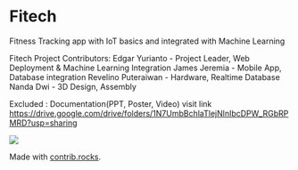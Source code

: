 # Fitech
Fitness Tracking app with IoT basics and integrated with Machine Learning

Fitech Project Contributors:
Edgar Yurianto      - Project Leader, Web Deployment & Machine Learning Integration
James Jeremia       - Mobile App, Database integration
Revelino Puteraiwan - Hardware, Realtime Database
Nanda Dwi           - 3D Design, Assembly

Excluded : Documentation(PPT, Poster, Video) visit link https://drive.google.com/drive/folders/1N7UmbBchlaTlejNlnIbcDPW_RGbRPMRD?usp=sharing

<a href="https://github.com/jamesjeremia29/Fitech/graphs/contributors">
  <img src="https://contrib.rocks/image?repo=jamesjeremia29/Fitech" />
</a>

Made with [contrib.rocks](https://contrib.rocks).
